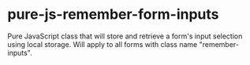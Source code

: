 # pure-js-remember-form-inputs
Pure JavaScript class that will store and retrieve a form's input selection using local storage. Will apply to all forms with class name "remember-inputs".

